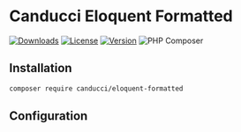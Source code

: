 # Canducci Eloquent Formatted

[![Downloads](https://img.shields.io/packagist/dt/canducci/canducci-eloquent-formatted.svg?style=flat)](https://packagist.org/packages/canducci/canducci-eloquent-formatted)
[![License](https://img.shields.io/packagist/l/canducci/canducci-eloquent-formatted.svg)](https://packagist.org/packages/canducci/canducci-eloquent-formatted)
[![Version](https://img.shields.io/packagist/v/canducci/canducci-eloquent-formatted.svg?label=version)](https://packagist.org/packages/canducci/canducci-eloquent-formatted)
![PHP Composer](https://github.com/fulviocanducci/canducci-eloquent-formatted/workflows/PHP%20Composer/badge.svg)

## Installation

```sh
composer require canducci/eloquent-formatted
```

## Configuration

